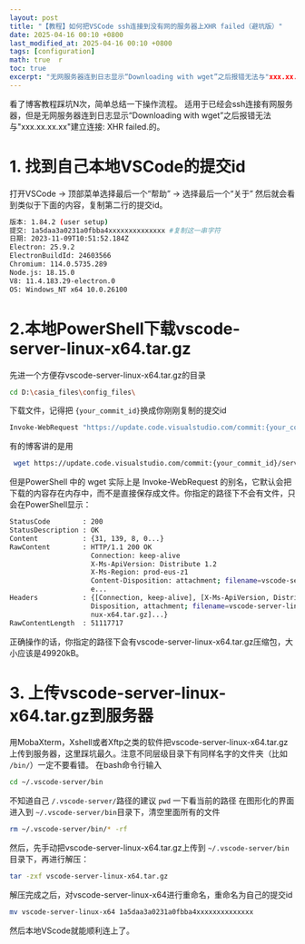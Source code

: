 ```yaml
---
layout: post  
title: "【教程】如何把VSCode ssh连接到没有网的服务器上XHR failed（避坑版）"  
date: 2025-04-16 00:10 +0800  
last_modified_at: 2025-04-16 00:10 +0800  
tags: [configuration]  
math: true  r
toc: true  
excerpt: "无网服务器连到日志显示“Downloading with wget”之后报错无法与"xxx.xx.xx.xx"建立连接: XHR failed，解决了别的博客踩到的几个坑"
---
```

看了博客教程踩坑N次，简单总结一下操作流程。
适用于已经会ssh连接有网服务器，但是无网服务器连到日志显示“Downloading with wget”之后报错无法与"xxx.xx.xx.xx"建立连接: XHR failed.的。

# 1. 找到自己本地VSCode的提交id

打开VSCode -> 顶部菜单选择最后一个“帮助” -> 选择最后一个“关于”
然后就会看到类似于下面的内容，复制第二行的提交id。

```bash
版本: 1.84.2 (user setup)
提交: 1a5daa3a0231a0fbba4xxxxxxxxxxxxxx #复制这一串字符
日期: 2023-11-09T10:51:52.184Z
Electron: 25.9.2
ElectronBuildId: 24603566
Chromium: 114.0.5735.289
Node.js: 18.15.0
V8: 11.4.183.29-electron.0
OS: Windows_NT x64 10.0.26100
```

# 2.本地PowerShell下载vscode-server-linux-x64.tar.gz

先进一个方便存vscode-server-linux-x64.tar.gz的目录

```bash
cd D:\casia_files\config_files\
```

下载文件，记得把 `{your_commit_id}`换成你刚刚复制的提交id

```bash
Invoke-WebRequest "https://update.code.visualstudio.com/commit:{your_commit_id}/server-linux-x64/stable" -OutFile "vscode-server-linux-x64.tar.gz"
```

有的博客讲的是用

```bash
 wget https://update.code.visualstudio.com/commit:{your_commit_id}/server-linux-x64/stable
```

但是PowerShell 中的 wget 实际上是 Invoke-WebRequest 的别名，它默认会把下载的内容存在内存中，而不是直接保存成文件。你指定的路径下不会有文件，只会在PowerShell显示：

```bash
StatusCode        : 200
StatusDescription : OK
Content           : {31, 139, 8, 0...}
RawContent        : HTTP/1.1 200 OK
                    Connection: keep-alive
                    X-Ms-ApiVersion: Distribute 1.2
                    X-Ms-Region: prod-eus-z1
                    Content-Disposition: attachment; filename=vscode-server-linux-x64.tar.gz; filename*=UTF-8''vscode-s
                    e...
Headers           : {[Connection, keep-alive], [X-Ms-ApiVersion, Distribute 1.2], [X-Ms-Region, prod-eus-z1], [Content-
                    Disposition, attachment; filename=vscode-server-linux-x64.tar.gz; filename*=UTF-8''vscode-server-li
                    nux-x64.tar.gz]...}
RawContentLength  : 51117717
```

正确操作的话，你指定的路径下会有vscode-server-linux-x64.tar.gz压缩包，大小应该是49920kB。

# 3. 上传vscode-server-linux-x64.tar.gz到服务器

用MobaXterm，Xshell或者Xftp之类的软件把vscode-server-linux-x64.tar.gz上传到服务器，这里踩坑最久。注意不同层级目录下有同样名字的文件夹（比如 `/bin/`）一定不要看错。
在bash命令行输入

```bash
cd ~/.vscode-server/bin
```

不知道自己 `/.vscode-server/`路径的建议 `pwd`	一下看当前的路径
在图形化的界面进入到 `~/.vscode-server/bin`目录下，清空里面所有的文件

```bash
rm ~/.vscode-server/bin/* -rf 
```

然后，先手动把vscode-server-linux-x64.tar.gz上传到 `~/.vscode-server/bin`目录下，再进行解压：

```bash
tar -zxf vscode-server-linux-x64.tar.gz
```

解压完成之后，对vscode-server-linux-x64进行重命名，重命名为自己的提交id

```bash
mv vscode-server-linux-x64 1a5daa3a0231a0fbba4xxxxxxxxxxxxxx
```

然后本地VScode就能顺利连上了。

